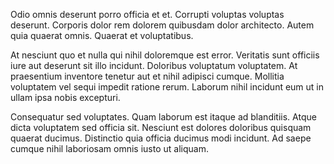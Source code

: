 Odio omnis deserunt porro officia et et. Corrupti voluptas voluptas deserunt. Corporis dolor rem dolorem quibusdam dolor architecto. Autem quia quaerat omnis. Quaerat et voluptatibus.
 At nesciunt quo et nulla qui nihil doloremque est error. Veritatis sunt officiis iure aut deserunt sit illo incidunt. Doloribus voluptatum voluptatem. At praesentium inventore tenetur aut et nihil adipisci cumque. Mollitia voluptatem vel sequi impedit ratione rerum. Laborum nihil incidunt eum ut in ullam ipsa nobis excepturi.
 Consequatur sed voluptates. Quam laborum est itaque ad blanditiis. Atque dicta voluptatem sed officia sit. Nesciunt est dolores doloribus quisquam quaerat ducimus. Distinctio quia officia ducimus modi incidunt. Ad saepe cumque nihil laboriosam omnis iusto ut aliquam.